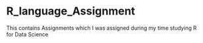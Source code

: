 # R_language_Assignment
This contains Assignments which I was assigned during my time studying R for Data Science
